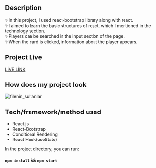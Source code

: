 ## Description
✨In this project, I used react-bootstrap library along with react.<br> 
✨I aimed to learn the basic structures of react, which I mentioned in the technology section.<br>
✨Players can be searched in the input section of the page.<br>
✨When the card is clicked, information about the player appears.<br>



## Project Live

[LİVE LİNK](https://volleyball-react-zlh.vercel.app/)

## How does my project look

![filenin_sultanlar](./voleybal.gif)

## Tech/framework/method  used

* React.js
* React-Bootstrap
* Conditional Rendering
* React Hook(useState)


In the project directory, you can run:

#### `npm install` && `npm start`
